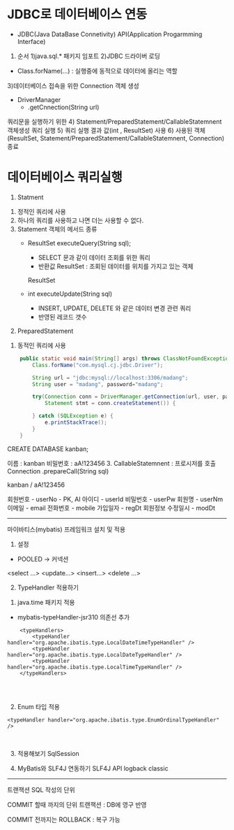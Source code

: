# JDBC로 데이터베이스 연동
- JDBC(Java DataBase Connetivity) API(Application Progarmming Interface)
1. 순서
1)java.sql.* 패키지 임포트
2)JDBC 드라이버 로딩
- Class.forName(...) : 실행중에 동적으로 데이터에 올리는 역할

3)데이터베이스 접속을 위한 Connection 객체 생성
- DriverManager
	- .getCnnection(String url)

쿼리문을 실행하기 위한 4) Statement/PreparedStatement/CallableStatemnent 객체생성
쿼리 실행
5) 쿼리 실행 결과 값(int , ResultSet) 사용
6) 사용된 객체(ResultSet, Statement/PreparedStatement/CallableStatemnent, Connection) 종료


# 데이터베이스 쿼리실행
1. Statment
1) 정적인 쿼리에 사용
2) 하나의 쿼리를 사용하고 나면 더는 사용할 수 없다.
3) Statement 객체의 메서드 종류
	- ResultSet executeQuery(String sql);
		- SELECT 문과 같이 데이터 조회를 위한 쿼리
		- 반환값 ResultSet : 조회된 데이터를 위치를 가지고 있는 객체
		
		ResultSet
			
	- int executeUpdate(String sql)
		- INSERT, UPDATE, DELETE 와 같은 데이터 변경 관련 쿼리
		- 반영된 레코드 갯수
		
2. PreparedStatement
1) 동적인 쿼리에 사용
		
```java
    public static void main(String[] args) throws ClassNotFoundException {
        Class.forName("com.mysql.cj.jdbc.Driver");

        String url = "jdbc:mysql://localhost:3306/madang";
        String user = "madang", password="madang";

        try(Connection conn = DriverManager.getConnection(url, user, password);
            Statement stmt = conn.createStatement()) {

        } catch (SQLException e) {
            e.printStackTrace();
        }
    }
```

CREATE DATABASE kanban;

 이름 : kanban
 비밀번호 : aA!123456
3. CallableStatemnent : 프로시저를 호출
Connection
	.prepareCall(String sql)
	
kanban / aA!123456

회원번호 - userNo - PK, AI
아이디 - userId
비밀번호 - userPw
회원명 - userNm
이메일 - email
전화번호 - mobile
가입일자 - regDt
회원정보 수정일시 - modDt

---------

마이바티스(mybatis) 프레임워크 설치 및 적용
1. 설정
- POOLED -> 커넥션

<select ...>
<update...>
<insert...>
<delete ...>

2. TypeHandler 적용하기
1) java.time 패키지 적용
- mybatis-typeHandler-jsr310 의존선 추가

```
    <typeHandlers>
        <typeHandler handler="org.apache.ibatis.type.LocalDateTimeTypeHandler" />
        <typeHandler handler="org.apache.ibatis.type.LocalDateTypeHandler" />
        <typeHandler handler="org.apache.ibatis.type.LocalTimeTypeHandler" />
    </typeHandlers>
		
```

<br>


2) Enum 타입 적용
```
<typeHandler handler="org.apache.ibatis.type.EnumOrdinalTypeHandler" />
```
<br>

3. 적용해보기
SqlSession

4. MyBatis와 SLF4J 연동하기
SLF4J API
logback classic

<settings>
	




--------
트랜잭션
SQL 작성의 단위


COMMIT 할때 까지의 단위 트랜잭션 : DB에 영구 반영

COMMIT 전까지는 ROLLBACK : 복구 가능

